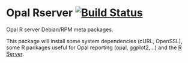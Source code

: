 # Opal Rserver [![Build Status](http://ci.obiba.org/view/Onyx/job/Opal-rserver/badge/icon)](http://ci.obiba.org/view/R/job/Opal-rserver/)

Opal R server Debian/RPM meta packages.

This package will install some system dependencies (cURL, OpenSSL), some R 
packages useful for Opal reporting (opal, ggplot2,...) and the 
[R Server](https://github.com/obiba/rserver-admin).
